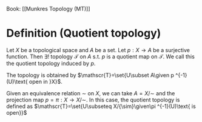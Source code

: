 Book: [[Munkres Topology (MT)]]
# Definition (Quotient topology)
Let $X$ be a topological space and $A$ be a set.
Let $p:X\to A$ be a surjective function.
Then $\exists!$ topology $\mathscr{T}$ on $A$ s.t. $p$ is a quotient map on $\mathscr{T}$.
We call this the quotient topology induced by $p$.

The topology is obtained by $\mathscr{T}=\set{U\subset A\given p ^{-1}(U)\text{ open in }X}$.

Given an equivalence relation $\sim$ on $X$, we can take $A=X/{\sim}$ and the projection map $p=\pi:X\to X/{\sim}$.
In this case, the quotient topology is defined as $\mathscr{T}=\set{U\subseteq X/{\sim}\given\pi ^{-1}(U)\text{ is open}}$